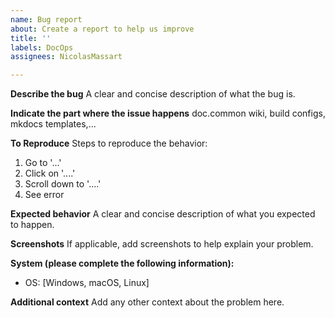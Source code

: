 ```yaml
---
name: Bug report
about: Create a report to help us improve
title: ''
labels: DocOps
assignees: NicolasMassart

---
```


**Describe the bug**
A clear and concise description of what the bug is.

**Indicate the part where the issue happens**
doc.common wiki, build configs, mkdocs templates,...

**To Reproduce**
Steps to reproduce the behavior:
1. Go to '...'
2. Click on '....'
3. Scroll down to '....'
4. See error

**Expected behavior**
A clear and concise description of what you expected to happen.

**Screenshots**
If applicable, add screenshots to help explain your problem.

**System (please complete the following information):**
 - OS: [Windows, macOS, Linux]

**Additional context**
Add any other context about the problem here.
